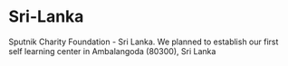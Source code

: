 # Sri-Lanka
Sputnik Charity Foundation - Sri Lanka.
We planned to establish our first  self learning center in Ambalangoda (80300), Sri Lanka
